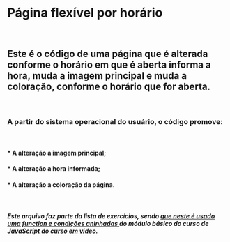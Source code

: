 # Página flexível por horário
<br>

## Este é o código de uma página que é alterada conforme o horário em que é aberta informa a hora, muda a imagem principal e muda a coloração, conforme o horário que for aberta. 
<br>

### A partir do sistema operacional do usuário, o código promove:
<br>

#### * A alteração a imagem principal;
#### * A alteração a hora informada;
#### * A alteração a coloração da página.
<br>

##### Este arquivo faz parte da lista de exercícios, sendo [que neste é usado uma function e condições aninhadas ](https://www.youtube.com/watch?v=UXSWgnbSHxs&list=PLHz_AreHm4dlsK3Nr9GVvXCbpQyHQl1o1&index=20https://www.youtube.com/watch?v=UXSWgnbSHxs&list=PLHz_AreHm4dlsK3Nr9GVvXCbpQyHQl1o1&index=20https://www.youtube.com/watch?v=UXSWgnbSHxs&list=PLHz_AreHm4dlsK3Nr9GVvXCbpQyHQl1o1&index=20) do módulo básico do curso de [JavaScript do curso em video](https://www.cursoemvideo.com/curso/javascript/). 
